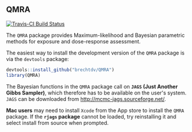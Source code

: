 ## QMRA

[![Travis-CI Build Status](https://travis-ci.org/brechtdv/QMRA.svg?branch=master)](https://travis-ci.org/brechtdv/QMRA)

The `QMRA` package provides Maximum-likelihood and Bayesian parametric methods for exposure and dose-response assessment.

The easiest way to install the development version of the `QMRA` package is via the `devtools` package:

```r
devtools::install_github("brechtdv/QMRA")
library(QMRA)
```

The Bayesian functions in the `QMRA` package call on **`JAGS` (Just Another Gibbs Sampler)**, which therefore has to be available on the user's system. `JAGS` can be downloaded from http://mcmc-jags.sourceforge.net/.

**Mac users** may need to install `Xcode` from the App store to install the `QMRA` package. If the **`rjags` package** cannot be loaded, try reinstalling it and select install from source when prompted.
